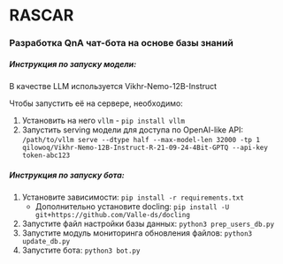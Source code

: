 # RASCAR
### Разработка QnA чат-бота на основе базы знаний

##### Инструкция по запуску модели:
В качестве LLM используется Vikhr-Nemo-12B-Instruct

Чтобы запустить её на сервере, необходимо:
1. Установить на него `vllm` - `pip install vllm`
2. Запустить serving модели для доступа по OpenAI-like API: `/path/to/vllm serve --dtype half --max-model-len 32000 -tp 1 qilowoq/Vikhr-Nemo-12B-Instruct-R-21-09-24-4Bit-GPTQ --api-key token-abc123`

##### Инструкция по запуску бота:

1. Установите зависимости: `pip install -r requirements.txt`
    - Дополнительно установите docling: `pip install -U git+https://github.com/Valle-ds/docling`
2. Запустите файл настройки базы данных: `python3 prep_users_db.py`
3. Запустите модуль мониторинга обновления файлов: `python3 update_db.py`
4. Запустите бота: `python3 bot.py`
